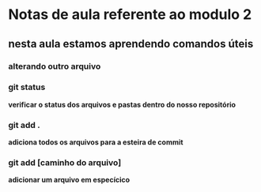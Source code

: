 # Notas de aula referente ao modulo 2

## nesta aula estamos aprendendo comandos úteis

### alterando outro arquivo

### git status
**verificar o status dos arquivos e pastas dentro do nosso repositório**

### git add .
**adiciona todos os arquivos para a esteira de commit**

### git add [caminho do arquivo]
**adicionar um arquivo em especícico**



